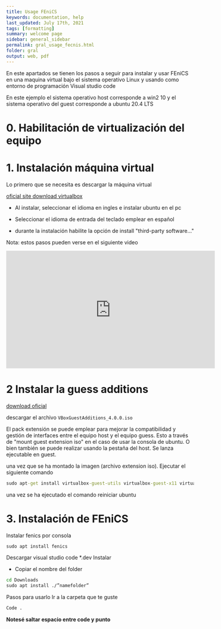 ```yaml
---
title: Usage FEniCS
keywords: documentation, help
last_updated: July 17th, 2021
tags: [formatting]
summary: welcome page
sidebar: general_sidebar
permalink: gral_usage_fecnis.html
folder: gral
output: web, pdf
---
```


En este apartados se tienen los pasos a seguir para instalar y usar FEniCS en una maquina virtual bajo el sistema operativo Linux y usando como entorno de programación Visual studio code

En este ejemplo el sistema operativo host corresponde a win2 10 y el sistema operativo del guest corresponde a ubuntu 20.4 LTS


# 0. Habilitación de virtualización del equipo



# 1. Instalación máquina virtual

Lo primero que se necesita es descargar la máquina virtual

[oficial site download virtualbox](https://www.virtualbox.org/wiki/Downloads)

- Al instalar, seleccionar el idioma en ingles e instalar ubuntu en el pc

- Seleccionar el idioma de entrada del teclado emplear en español

- durante la instalación habilite la opción de install "third-party software..."
  
 Nota: estos pasos pueden verse en el siguiente video

<iframe width="560" height="315" src="https://www.youtube.com/embed/x5MhydijWmc" title="YouTube video player" frameborder="0" allow="accelerometer; autoplay; clipboard-write; encrypted-media; gyroscope; picture-in-picture" allowfullscreen></iframe>


# 2 Instalar la guess additions

[download oficial](http://download.virtualbox.org/virtualbox/4.0.0/)

descargar el archivo `VBoxGuestAdditions_4.0.0.iso`


El pack extensión se puede emplear para mejorar la compatibilidad y gestión de interfaces entre el equipo host y el equipo guess. Esto a través de "mount guest extension iso" en el caso de usar la consola de ubuntu. O bien también se puede realizar usando la  pestaña del host. Se lanza ejecutable en guest.



una vez que se ha montado la imagen (archivo extension iso). Ejecutar el siguiente comando


```cmd
sudo apt-get install virtualbox-guest-utils virtualbox-guest-x11 virtualbox-guest-dkms
```

una vez se ha ejecutado el comando reiniciar ubuntu


# 3. Instalación de FEniCS
Instalar fenics por consola

```cmd
sudo apt install fenics
```




Descargar visual studio code *.dev
Instalar
-	Copiar el nombre del folder

```cmd
cd Downloads
sudo apt install ./”namefolder”
```

Pasos para usarlo
Ir a la carpeta que te guste
```cmd
Code .
```
**Notesé saltar espacio entre code y punto**

